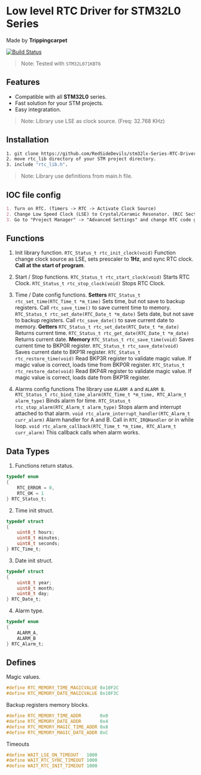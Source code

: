 # Low level RTC Driver for STM32L0 Series 
Made by **Trippingcarpet** 

[![Build Status](https://app.travis-ci.com/microsoft/DynamicProto-JS.svg?branch=master)](https://github.com/RedSideDevils/dma_driver_for_stm32/releases/tag/V1.0.0) 
> Note: Tested with `STM32L071KBT6`

## Features
- Compatible with all **STM32L0** series.
- Fast solution for your STM projects.
- Easy integratation.
 
> Note: Library use LSE as clock source. (Freq: 32.768 KHz)

## Installation

``` sh
1. git clone https://github.com/RedSideDevils/stm32lx-Series-RTC-Driver.git
2. move rtc_lib directory of your STM project directory.
3. include "rtc_lib.h".
```

> Note: Library use definitions from main.h file. 



## IOC file config

```md
1. Turn on RTC. (Timers -> RTC -> Activate Clock Source)
2. Change Low Speed Clock (LSE) to Crystal/Ceramic Resonator. (RCC Section)
3. Go to "Project Manager" -> "Advanced Settings" and change RTC code generator to LL.
```

## Functions

1. Init library function.
`RTC_Status_t rtc_init_clock(void)` Function change clock source as LSE, sets prescaler to **1Hz**, and sync RTC clock. 
**Call at the start of program**.
2. Start / Stop functions.
`RTC_Status_t rtc_start_clock(void)` Starts RTC Clock.
`RTC_Status_t rtc_stop_clock(void)` Stops RTC Clock.
3. Time / Date config functions.
**Setters**
`RTC_Status_t rtc_set_time(RTC_Time_t *m_time)` Sets time, but not save to backup registers. Call `rtc_save_time()` to save current time to memory.
`RTC_Status_t rtc_set_date(RTC_Date_t *m_date)` Sets date, but not save to backup registers. Call `rtc_save_date()` to save current date to memory.
**Getters**
`RTC_Status_t rtc_set_date(RTC_Date_t *m_date)` Returns current time.
`RTC_Status_t rtc_get_date(RTC_Date_t *m_date)` Returns current date.
**Memory**
`RTC_Status_t rtc_save_time(void)` Saves current time to BKP0R register.
`RTC_Status_t rtc_save_date(void)` Saves current date to BKP1R register.
`RTC_Status_t rtc_restore_time(void)` Read BKP3R register to validate magic value. If magic value is correct, loads time from BKP0R register. 
`RTC_Status_t rtc_restore_date(void)` Read BKP4R register to validate magic value. If magic value is correct, loads date from BKP1R register. 

4. Alarms config functions
The library use `ALARM A` and `ALARM B`.
`RTC_Status_t rtc_bind_time_alarm(RTC_Time_t *m_time, RTC_Alarm_t alarm_type)` Binds alarm for time.
`RTC_Status_t rtc_stop_alarm(RTC_Alarm_t alarm_type)` Stops alarm and interrupt attached to that alarm.
`void rtc_alarm_interrupt_handler(RTC_Alarm_t curr_alarm)` Alarm handler for A and B. Call in `RTC_IRQHandler` or in while loop.
`void rtc_alarm_callback(RTC_Time_t *m_time, RTC_Alarm_t curr_alarm)` This callback calls when alarm works.

## Data Types
1. Functions return status.
```C
typedef enum
{
	RTC_ERROR = 0,
	RTC_OK = 1
} RTC_Status_t;
```
2. Time init struct.
```C
typedef struct
{
	uint8_t hours;
	uint8_t minutes;
	uint8_t seconds;
} RTC_Time_t;
```
3. Date init struct.
```C
typedef struct
{
	uint8_t year;
	uint8_t month;
	uint8_t day;
} RTC_Date_t;
```
4. Alarm type.
```C
typedef enum
{
	ALARM_A,
	ALARM_B
} RTC_Alarm_t;
```
## Defines
Magic values.
```C
#define RTC_MEMORY_TIME_MAGICVALUE 0x10F2C
#define RTC_MEMORY_DATE_MAGICVALUE 0x10F3C
```
Backup registers memory blocks.
```C
#define RTC_MEMORY_TIME_ADDR 	   0x0
#define RTC_MEMORY_DATE_ADDR 	   0x4
#define RTC_MEMORY_MAGIC_TIME_ADDR 0x8
#define RTC_MEMORY_MAGIC_DATE_ADDR 0xC
```
Timeouts
```C
#define WAIT_LSE_ON_TIMEOUT	  1000
#define WAIT_RTC_SYNC_TIMEOUT 1000
#define WAIT_RTC_INIT_TIMEOUT 1000
```

